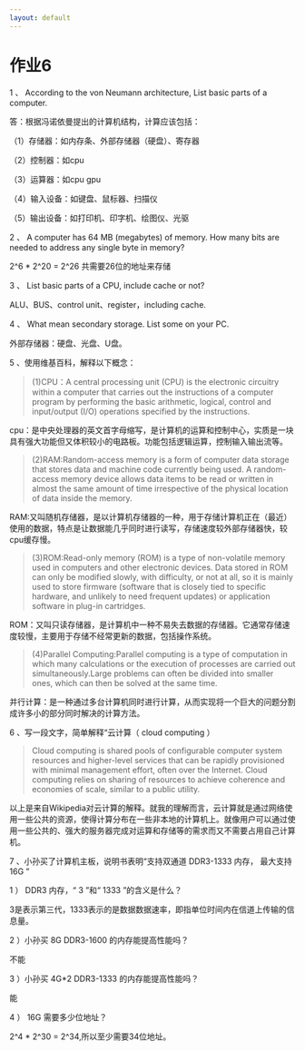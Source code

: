 ```yaml
---
layout: default
---
```


# 作业6
1
、
According to the von Neumann architecture, List basic parts of a 
computer.

答：根据冯诺依曼提出的计算机结构，计算应该包括：

（1）存储器：如内存条、外部存储器（硬盘）、寄存器

（2）控制器：如cpu

（3）运算器：如cpu gpu

（4）输入设备：如键盘、鼠标器、扫描仪

（5）输出设备：如打印机、印字机、绘图仪、光驱

2
、
A computer has 64 MB (megabytes) of memory. How many bits are 
needed to address any single byte in memory?

2^6 * 2^20 = 2^26 共需要26位的地址来存储

3
、
List basic parts of a CPU, include cache or not?

ALU、BUS、control unit、register，including cache. 

4
、
What mean secondary storage. List some on your PC. 

外部存储器：硬盘、光盘、U盘。

5
、使用维基百科，解释以下概念：

>(1)CPU：A central processing unit (CPU) is the electronic circuitry within a computer that carries out the instructions of a computer program by performing the basic arithmetic, logical, control and input/output (I/O) operations specified by the instructions.

cpu：是中央处理器的英文首字母缩写，是计算机的运算和控制中心，实质是一块具有强大功能但又体积较小的电路板。功能包括逻辑运算，控制输入输出流等。

>(2)RAM:Random-access memory is a form of computer data storage that stores data and machine code currently being used. A random-access memory device allows data items to be read or written in almost the same amount of time irrespective of the physical location of data inside the memory. 

RAM:又叫随机存储器，是以计算机存储器的一种，用于存储计算机正在（最近）使用的数据，特点是让数据能几乎同时进行读写，存储速度较外部存储器快，较cpu缓存慢。

>(3)ROM:Read-only memory (ROM) is a type of non-volatile memory used in computers and other electronic devices. Data stored in ROM can only be modified slowly, with difficulty, or not at all, so it is mainly used to store firmware (software that is closely tied to specific hardware, and unlikely to need frequent updates) or application software in plug-in cartridges. 

ROM：又叫只读存储器，是计算机中一种不易失去数据的存储器。它通常存储速度较慢，主要用于存储不经常更新的数据，包括操作系统。

>(4)Parallel Computing:Parallel computing is a type of computation in which many calculations or the execution of processes are carried out simultaneously.Large problems can often be divided into smaller ones, which can then be solved at the same time. 

并行计算：是一种通过多台计算机同时进行计算，从而实现将一个巨大的问题分割成许多小的部分同时解决的计算方法。

6
、写一段文字，简单解释“云计算（
cloud computing
）
>Cloud computing is shared pools of configurable computer system resources and higher-level services that can be rapidly provisioned with minimal management effort, often over the Internet. Cloud computing relies on sharing of resources to achieve coherence and economies of scale, similar to a public utility. 

以上是来自Wikipedia对云计算的解释。就我的理解而言，云计算就是通过网络使用一些公共的资源，使得计算分布在一些非本地的计算机上。就像用户可以通过使用一些公共的、强大的服务器完成对运算和存储等的需求而又不需要占用自己计算机。

7
、小孙买了计算机主板，说明书表明“支持双通道
DDR3-1333
内存，
最大支持
16G
”

1
）
DDR3
内存，“
3
”和“
1333
”的含义是什么？

3是表示第三代，1333表示的是数据数据速率，即指单位时间内在信道上传输的信息量。

2
）小孙买
8G DDR3-1600
的内存能提高性能吗？

不能

3
）小孙买
4G*2 DDR3-1333
的内存能提高性能吗？

能

4
）
16G
需要多少位地址？

2^4 * 2^30 = 2^34,所以至少需要34位地址。
